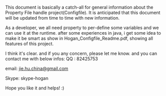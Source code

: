 This document is basically a catch-all for general information about the Property
File handle project(Configfile).  It is anticipated that this document will be 
updated from time to time with new information.

As a developer, we all need property to per-define some variables and we can use 
it at the runtime. after some experiences in java, i get some idea to make it be
smart as show in Hogan_Configfile_Readme.pdf, showing all features of this project.

I think it's clear. and if you any concern, please let me know. and you can contact
me with below infos:
QQ   : 82425753

email: jie.hu.china@gmail.com

Skype: skype-hogan

Hope you like it and helps!
:)